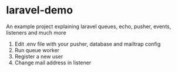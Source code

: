 # laravel-demo
An example project explaining laravel queues, echo, pusher, events, listeners and much more

1. Edit .env file with your pusher, database and mailtrap config
2. Run queue worker
3. Register a new user
4. Change mail address in listener

